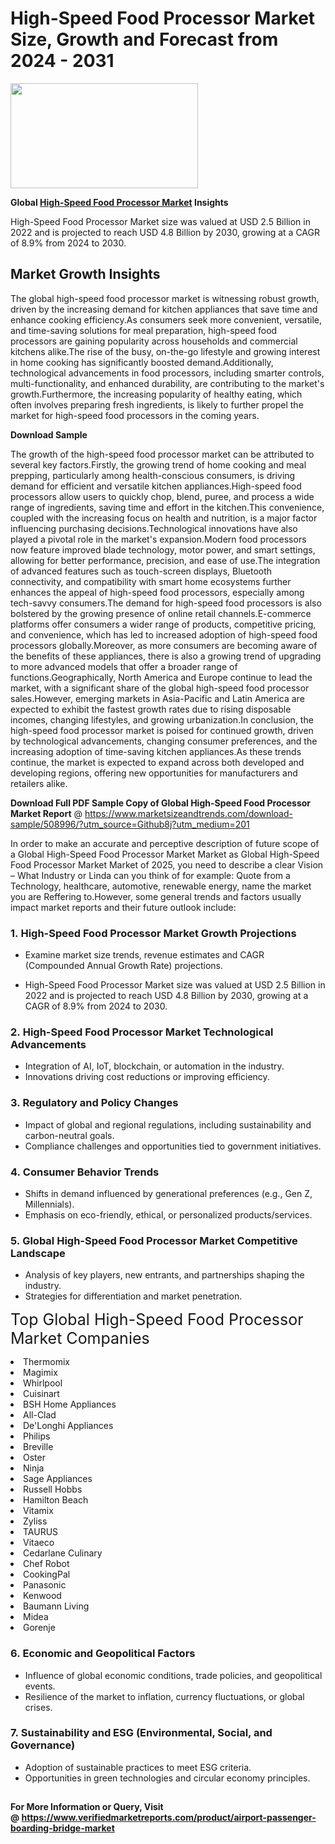<H1>High-Speed Food Processor Market Size, Growth and Forecast from 2024 - 2031</H1><img class="aligncenter size-medium wp-image-584254" src="https://thirdeyenews.in/wp-content/uploads/2024/09/Global-Market-Research-300x168.jpeg" alt="" width="300" height="168" /><p><strong>Global&nbsp;<a href="https://www.marketsizeandtrends.com/download-sample/508996/?utm_source=Github8j?utm_medium=201">High-Speed Food Processor Market</a> Insights</strong></p><p>High-Speed Food Processor Market size was valued at USD 2.5 Billion in 2022 and is projected to reach USD 4.8 Billion by 2030, growing at a CAGR of 8.9% from 2024 to 2030.</p><p><h2>Market Growth Insights</h2> <p>The global high-speed food processor market is witnessing robust growth, driven by the increasing demand for kitchen appliances that save time and enhance cooking efficiency.As consumers seek more convenient, versatile, and time-saving solutions for meal preparation, high-speed food processors are gaining popularity across households and commercial kitchens alike.The rise of the busy, on-the-go lifestyle and growing interest in home cooking has significantly boosted demand.Additionally, technological advancements in food processors, including smarter controls, multi-functionality, and enhanced durability, are contributing to the market's growth.Furthermore, the increasing popularity of healthy eating, which often involves preparing fresh ingredients, is likely to further propel the market for high-speed food processors in the coming years.</p> <p><strong>Download Sample</strong></p> <p>The growth of the high-speed food processor market can be attributed to several key factors.Firstly, the growing trend of home cooking and meal prepping, particularly among health-conscious consumers, is driving demand for efficient and versatile kitchen appliances.High-speed food processors allow users to quickly chop, blend, puree, and process a wide range of ingredients, saving time and effort in the kitchen.This convenience, coupled with the increasing focus on health and nutrition, is a major factor influencing purchasing decisions.Technological innovations have also played a pivotal role in the market's expansion.Modern food processors now feature improved blade technology, motor power, and smart settings, allowing for better performance, precision, and ease of use.The integration of advanced features such as touch-screen displays, Bluetooth connectivity, and compatibility with smart home ecosystems further enhances the appeal of high-speed food processors, especially among tech-savvy consumers.The demand for high-speed food processors is also bolstered by the growing presence of online retail channels.E-commerce platforms offer consumers a wider range of products, competitive pricing, and convenience, which has led to increased adoption of high-speed food processors globally.Moreover, as more consumers are becoming aware of the benefits of these appliances, there is also a growing trend of upgrading to more advanced models that offer a broader range of functions.Geographically, North America and Europe continue to lead the market, with a significant share of the global high-speed food processor sales.However, emerging markets in Asia-Pacific and Latin America are expected to exhibit the fastest growth rates due to rising disposable incomes, changing lifestyles, and growing urbanization.In conclusion, the high-speed food processor market is poised for continued growth, driven by technological advancements, changing consumer preferences, and the increasing adoption of time-saving kitchen appliances.As these trends continue, the market is expected to expand across both developed and developing regions, offering new opportunities for manufacturers and retailers alike.</p> <p><span class=""><strong>Download Full PDF Sample Copy of Global High-Speed Food Processor Market Report</strong> @ <a href="https://www.marketsizeandtrends.com/download-sample/508996/?utm_source=Github8j?utm_medium=201" target="_blank">https://www.marketsizeandtrends.com/download-sample/508996/?utm_source=Github8j?utm_medium=201</a></span></p><p>In order to make an accurate and perceptive description of future scope of a Global&nbsp;High-Speed Food Processor Market Market as Global&nbsp;High-Speed Food Processor Market Market of 2025, you need to describe a clear Vision &ndash; What Industry or Linda can you think of for example: Quote from a Technology, healthcare, automotive, renewable energy, name the market you are Reffering to.However, some general trends and factors usually impact market reports and their future outlook include:</p><h3>1.&nbsp;<strong>High-Speed Food Processor Market Growth Projections</strong></h3><ul><li>Examine market size trends, revenue estimates and CAGR (Compounded Annual Growth Rate) projections.</li><li><p>High-Speed Food Processor Market size was valued at USD 2.5 Billion in 2022 and is projected to reach USD 4.8 Billion by 2030, growing at a CAGR of 8.9% from 2024 to 2030.</p></li></ul><h3>2.&nbsp;<strong>High-Speed Food Processor Market Technological Advancements</strong></h3><ul><li>Integration of AI, IoT, blockchain, or automation in the industry.</li><li>Innovations driving cost reductions or improving efficiency.</li></ul><h3>3.&nbsp;<strong>Regulatory and Policy Changes</strong></h3><ul><li>Impact of global and regional regulations, including sustainability and carbon-neutral goals.</li><li>Compliance challenges and opportunities tied to government initiatives.</li></ul><h3>4.&nbsp;<strong>Consumer Behavior Trends</strong></h3><ul><li>Shifts in demand influenced by generational preferences (e.g., Gen Z, Millennials).</li><li>Emphasis on eco-friendly, ethical, or personalized products/services.</li></ul><h3>5.&nbsp;<strong>Global High-Speed Food Processor Market Competitive Landscape</strong></h3><ul><li>Analysis of key players, new entrants, and partnerships shaping the industry.</li><li>Strategies for differentiation and market penetration.</li></ul><p data-pm-slice="1 1 []"><span style="color: inherit; font-family: inherit; font-size: 25px;">Top Global High-Speed Food Processor Market Companies</span></p><div class="" data-test-id=""><p><li>Thermomix</li><li> Magimix</li><li> Whirlpool</li><li> Cuisinart</li><li> BSH Home Appliances</li><li> All-Clad</li><li> De'Longhi Appliances</li><li> Philips</li><li> Breville</li><li> Oster</li><li> Ninja</li><li> Sage Appliances</li><li> Russell Hobbs</li><li> Hamilton Beach</li><li> Vitamix</li><li> Zyliss</li><li> TAURUS</li><li> Vitaeco</li><li> Cedarlane Culinary</li><li> Chef Robot</li><li> CookingPal</li><li> Panasonic</li><li> Kenwood</li><li> Baumann Living</li><li> Midea</li><li> Gorenje</li></p></div><h3>6.&nbsp;<strong>Economic and Geopolitical Factors</strong></h3><ul><li>Influence of global economic conditions, trade policies, and geopolitical events.</li><li>Resilience of the market to inflation, currency fluctuations, or global crises.</li></ul><h3>7.&nbsp;<strong>Sustainability and ESG (Environmental, Social, and Governance)</strong></h3><ul><li>Adoption of sustainable practices to meet ESG criteria.</li><li>Opportunities in green technologies and circular economy principles.</li></ul><h2><strong style="font-size: 14px;">For More Information or Query, Visit @&nbsp;</strong><a style="background-color: #ffffff; font-size: 14px;" href="https://www.marketsizeandtrends.com/report/high-speed-food-processor-market/" target="_blank">https://www.verifiedmarketreports.com/product/airport-passenger-boarding-bridge-market</a></h2>
